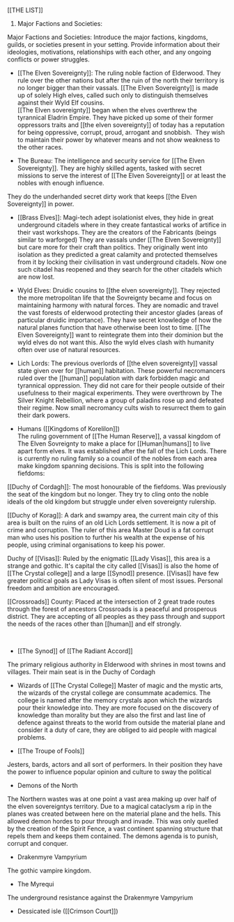 [[THE LIST]]
1. Major Factions and Societies:

Major Factions and Societies: Introduce the major factions, kingdoms, guilds, or societies present in your setting. Provide information about their ideologies, motivations, relationships with each other, and any ongoing conflicts or power struggles.

- [[The Elven Sovereignty]]: The ruling noble faction of Elderwood. They rule over the other nations but after the ruin of the north their territory is no longer bigger than their vassals. [[The Elven Sovereignty]] is made up of solely High elves, called such only to distinguish themselves against their Wyld Elf cousins.  
    [[The Elven sovereignty]] began when the elves overthrew the tyrannical Eladrin Empire. They have picked up some of their former oppressors traits and [[the elven sovereignty]] of today has a reputation for being oppressive, corrupt, proud, arrogant and snobbish.  They wish to maintain their power by whatever means and not show weakness to the other races.

- The Bureau: The intelligence and security service for [[The Elven Sovereignty]]. They are highly skilled agents, tasked with secret missions to serve the interest of [[The Elven Sovereignty]] or at least the nobles with enough influence.

They do the underhanded secret dirty work that keeps [[the Elven Sovereignty]] in power.

- [[Brass Elves]]: Magi-tech adept isolationist elves, they hide in great underground citadels where in they create fantastical works of artifice in their vast workshops. They are the creators of the Fabricants (beings similar to warforged) They are vassals under [[The Elven Sovereignty]] but care more for their craft than politics. They originally went into isolation as they predicted a great calamity and protected themselves from it by locking their civilisation in vast underground citadels. Now one such citadel has reopened and they search for the other citadels which are now lost.

- Wyld Elves: Druidic cousins to [[the elven sovereignty]]. They rejected the more metropolitan life that the Sovreignty became and focus on maintaining harmony with natural forces. They are nomadic and travel the vast forests of elderwood protecting their ancestor glades (areas of particular druidic importance). They have secret knowledge of how the natural planes function that have otherwise been lost to time. [[The Elven Sovereignty]] want to reintegrate them into their dominion but the wyld elves do not want this. Also the wyld elves clash with humanity often over use of natural resources.

- Lich Lords: The previous overlords of [[the elven sovereignty]] vassal state given over for [[human]] habitation. These powerful necromancers ruled over the [[human]] population with dark forbidden magic and tyrannical oppression. They did not care for their people outside of their usefulness to their magical experiments. They were overthrown by The Silver Knight Rebellion, where a group of paladins rose up and defeated their regime. Now small necromancy cults wish to resurrect them to gain their dark powers.

- Humans ([[Kingdoms of Korelilon]])  
    The ruling government of [[The Human Reserve]], a vassal kingdom of The Elven Sovreignty to make a place for [[Human|humans]] to live apart form elves. It was established after the fall of the Lich Lords. There is currently no ruling family so a council of the nobles from each area make kingdom spanning decisions. This is split into the following fiefdoms:

[[Duchy of Cordagh]]: The most honourable of the fiefdoms. Was previously the seat of the kingdom but no longer. They try to cling onto the noble ideals of the old kingdom but struggle under elven sovereignty rulership.  
  
[[Duchy of Korag]]: A dark and swampy area, the current main city of this area is built on the ruins of an old Lich Lords settlement. It is now a pit of crime and corruption. The ruler of this area Master Doud is a fat corrupt man who uses his position to further his wealth at the expense of his people, using criminal organisations to keep his power.

  
Duchy of [[Visas]]: Ruled by the enigmatic [[Lady Visas]], this area is a strange and gothic. It's capital the city called [[Visas]] is also the home of [[The Crystal college]] and a large [[Synod]] presence. [[Visas]] have few greater political goals as Lady Visas is often silent of most issues. Personal freedom and ambition are encouraged.  
  
[[Crossroads]] County: Placed at the intersection of 2 great trade routes through the forest of ancestors Crossroads is a peaceful and prosperous district. They are accepting of all peoples as they pass through and support the needs of the races other than [[human]] and elf strongly.  
  
 

- [[The Synod]] of [[The Radiant Accord]]

The primary religious authority in Elderwood with shrines in most towns and villages. Their main seat is in the Duchy of Cordagh

- Wizards of [[The Crystal College]]
Master of magic and the mystic arts, the wizards of the crystal college are consummate academics. The college is named after the memory crystals apon which the wizards pour their knowledge into. They are more focused on the discovery of knowledge than morality but they are also the first and last line of defence against threats to the world from outside the material plane and consider it a duty of care, they are obliged to aid people with magical problems.


- [[The Troupe of Fools]]

Jesters, bards, actors and all sort of performers. In their position they have the power to influence popular opinion and culture to sway the political

- Demons of the North

The Northern wastes was at one point a vast area making up over half of the elven sovereigntys territory. Due to a magical cataclysm a rip in the planes was created between here on the material plane and the hells. This allowed demon hordes to pour through and invade. This was only quelled by the creation of the Spirit Fence, a vast continent spanning structure that repels them and keeps them contained. The demons agenda is to punish, corrupt and conquer.

- Drakenmyre Vampyrium

The gothic vampire kingdom.

- The Myrequi

The underground resistance against the Drakenmyre Vampyrium

- Dessicated isle ([[Crimson Court]])